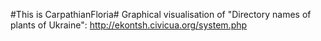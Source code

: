 #This is CarpathianFloria#
Graphical visualisation of "Directory names of plants of Ukraine": http://ekontsh.civicua.org/system.php